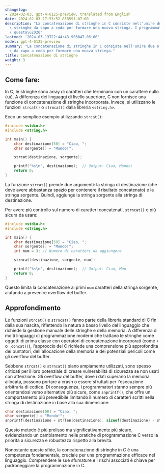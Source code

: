 ```yaml
---
changelog:
- 2024-02-03, gpt-4-0125-preview, translated from English
date: 2024-02-03 17:53:52.858591-07:00
description: "La concatenazione di stringhe in C consiste nell'unire due o pi\xF9\
  \ stringhe da capo a coda per formare una nuova stringa. I programmatori eseguono\
  \ questa\u2026"
lastmod: '2024-03-13T22:44:43.903847-06:00'
model: gpt-4-0125-preview
summary: "La concatenazione di stringhe in C consiste nell'unire due o pi\xF9 stringhe\
  \ da capo a coda per formare una nuova stringa."
title: Concatenazione di stringhe
weight: 3
---
```


## Come fare:
In C, le stringhe sono array di caratteri che terminano con un carattere nullo (`\0`). A differenza dei linguaggi di livello superiore, C non fornisce una funzione di concatenazione di stringhe incorporata. Invece, si utilizzano le funzioni `strcat()` o `strncat()` dalla libreria `<string.h>`.

Ecco un semplice esempio utilizzando `strcat()`:

```c
#include <stdio.h>
#include <string.h>

int main() {
    char destinazione[50] = "Ciao, ";
    char sorgente[] = "Mondo!";

    strcat(destinazione, sorgente);

    printf("%s\n", destinazione);  // Output: Ciao, Mondo!
    return 0;
}
```

La funzione `strcat()` prende due argomenti: la stringa di destinazione (che deve avere abbastanza spazio per contenere il risultato concatenato) e la stringa sorgente. Quindi, aggiunge la stringa sorgente alla stringa di destinazione.

Per avere più controllo sul numero di caratteri concatenati, `strncat()` è più sicura da usare:

```c
#include <stdio.h>
#include <string.h>

int main() {
    char destinazione[50] = "Ciao, ";
    char sorgente[] = "Mondo!";
    int num = 3; // Numero di caratteri da aggiungere

    strncat(destinazione, sorgente, num);

    printf("%s\n", destinazione);  // Output: Ciao, Mon
    return 0;
}
```

Questo limita la concatenazione ai primi `num` caratteri della stringa sorgente, aiutando a prevenire overflow del buffer.

## Approfondimento
Le funzioni `strcat()` e `strncat()` fanno parte della libreria standard di C fin dalla sua nascita, riflettendo la natura a basso livello del linguaggio che richiede la gestione manuale delle stringhe e della memoria. A differenza di molti linguaggi di programmazione moderni che trattano le stringhe come oggetti di prima classe con operatori di concatenazione incorporati (come `+` o `.concat()`), l'approccio del C richiede una comprensione più approfondita dei puntatori, dell'allocazione della memoria e dei potenziali pericoli come gli overflow del buffer.

Sebbene `strcat()` e `strncat()` siano ampiamente utilizzati, sono spesso criticati per il loro potenziale di creare vulnerabilità di sicurezza se non usati con attenzione. Gli overflow del buffer, dove i dati superano la memoria allocata, possono portare a crash o essere sfruttati per l'esecuzione arbitraria di codice. Di conseguenza, i programmatori stanno sempre più orientandosi verso alternative più sicure, come `snprintf()`, che offre un comportamento più prevedibile limitando il numero di caratteri scritti nella stringa di destinazione in base alla sua dimensione:

```c
char destinazione[50] = "Ciao, ";
char sorgente[] = "Mondo!";
snprintf(destinazione + strlen(destinazione), sizeof(destinazione) - strlen(destinazione), "%s", sorgente);
```

Questo metodo è più prolisso ma significativamente più sicuro, evidenziando un cambiamento nelle pratiche di programmazione C verso la priorità a sicurezza e robustezza rispetto alla brevità.

Nonostante queste sfide, la concatenazione di stringhe in C è una competenza fondamentale, cruciale per una programmazione efficace nel linguaggio. Comprendere le sue sfumature e i rischi associati è chiave per padroneggiare la programmazione in C.
